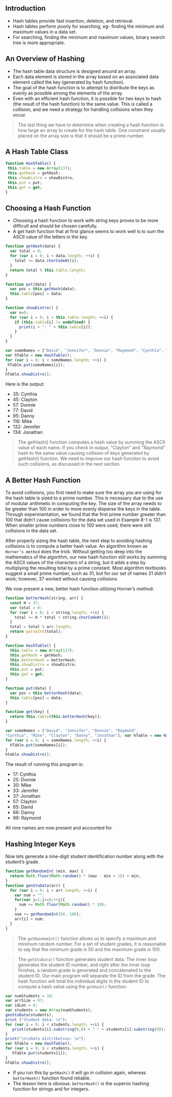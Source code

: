 ## Introduction

 * Hash tables provide fast insertion, deletion, and retrieval.
 * Hash tables perform poorly for searching, eg- finding the minimum and maximum values in a data set. 
 * For searching, finding the minimum and maximum values, binary search tree is more appropriate.

## An Overview of Hashing

 * The hash table data structure is designed around an array. 
 * Each data element is stored in the array based on an associated data element called the key (generated by hash function).
 * The goal of the hash function is to attempt to distribute the keys as evenly as possible among the elements of the array.
 * Even with an efficient hash function, it is possible for two keys to hash (the result of the hash function) to the same  value. This is   called a collision, and we need a strategy for handling collisions when they occur.

> The last thing we have to determine when creating a hash function is how large an array to create for the hash table. One constraint usually placed on the array size is that it should be a prime number.

## A Hash Table Class

```javascript
function HashTable() { 
 this.table = new Array(137); 
 this.getHash = getHash; 
 this.showDistro = showDistro;                 
 this.put = put;
 this.get = get;
}
```

## Choosing a Hash Function

 * Choosing a hash function to work with string keys proves to be more difficult and should be chosen carefully.
 * A get hash function that at first glance seems to work well is to sum the ASCII value of the letters in the key.
 
```javascript
function getHash(data) {
  var total = 0;
  for (var i = 0; i < data.length; ++i) {
    total += data.charCodeAt(i);
  }
  return total % this.table.length; 
}

function put(data) {
  var pos = this.getHash(data); 
  this.table[pos] = data;
}

function showDistro() {
  var n=0;
  for (var i = 0; i < this.table.length; ++i) {
    if (this.table[i] != undefined) {
      print(i + ": " + this.table[i]); 
    }
  } 
}

var someNames = ["David", "Jennifer", "Donnie", "Raymond", "Cynthia", "Mike", "Clayton", "Danny", "Jonathan"]; 
var hTable = new HashTable();
for (var i = 0; i < someNames.length; ++i) { 
 hTable.put(someNames[i]);
}
hTable.showDistro();

```
Here is the output:
   * 35: Cynthia
   * 45: Clayton
   * 57: Donnie
   * 77: David
   * 95: Danny
   * 116: Mike
   * 132: Jennifer
   * 134: Jonathan
    
>The getHash() function computes a hash value by summing the ASCII value of each name.
If you check in output, "Clayton" and "Raymond" hash to the same value causing collision of keys generated by getHash() function.
We need to improve our hash function to avoid such collisions, as discussed in the next section.

## A Better Hash Function

To avoid collisions, you first need to make sure the array you are using for the hash table is sized to a prime number. This is necessary due to the use of modular arithmetic in computing the key. The size of the array needs to be greater than 100 in order to more evenly disperse the keys in the table. Through experimentation, we found that the first prime number greater than 100 that didn’t cause collisions for the data set used in Example 8-1 is 137. When smaller prime numbers close to 100 were used, there were still collisions in the data set.

After properly sizing the hash table, the next step to avoiding hashing collisions is to compute a better hash value. An algorithm known as `Horner’s method` does the trick. Without getting too deep into the mathematics of the algorithm, our new hash function still works by summing the ASCII values of the characters of a string, but it adds a step by multiplying the resulting total by a prime constant. Most algorithm textbooks suggest a small prime number, such as 31, but for our set of names 31 didn’t work; however, 37 worked without causing collisions.

We now present a new, better hash function utilizing Horner’s method:

```javascript
function betterHash(string, arr) {
  const H = 37;
  var total = 0;
  for (var i = 0; i < string.length; ++i) {
    total += H * total + string.charCodeAt(i);
  }
  total = total % arr.length;
  return parseInt(total); 
}

function HashTable() { 
  this.table = new Array(137); 
  this.getHash = getHash; 
  this.betterHash = betterHash; 
  this.showDistro = showDistro; 
  this.put = put;
  this.get = get;
}

function put(data) {
  var pos = this.betterHash(data); 
  this.table[pos] = data;
}

function get(key) {
  return this.table[this.betterHash(key)];
}

var someNames = ["David", "Jennifer", "Donnie", "Raymond",
"Cynthia", "Mike", "Clayton", "Danny", "Jonathan"]; var hTable = new HashTable();
for (var i = 0; i < someNames.length; ++i) { 
  hTable.put(someNames[i]);
}
htable.showDistro();

```
The result of running this program is:
  * 17: Cynthia
  * 25: Donnie
  * 30: Mike
  * 33: Jennifer
  * 37: Jonathan
  * 57: Clayton
  * 65: David
  * 66: Danny
  * 99: Raymond
    
All nine names are now present and accounted for.

## Hashing Integer Keys
 Now lets generate a nine-digit student identification number along with the student’s grade.

```javascript
function getRandomInt (min, max) {
  return Math.floor(Math.random() * (max - min + 1)) + min;
}
function genStuData(arr) {
  for (var i = 0; i < arr.length; ++i) {
    var num = ""; 
    for(var j=1;j<=9;++j){
      num += Math.floor(Math.random() * 10);
    }
    num += getRandomInt(50, 100);
    arr[i] = num;
  }
}

```

>The `getRandomInt()` function allows us to specify a maximum and minimum random number. For a set of student grades, it is reasonable to say that the minimum grade is 50 and the maximum grade is 100.

>The `getStuData()` function generates student data. The inner loop generates the student ID number, and right after the inner loop finishes, a random grade is generated and concatenated to the student ID. Our main program will separate the ID from the grade. The hash function will total the individual digits in the student ID to compute a hash value using the `getHash()` function.

```javascript
var numStudents = 10; 
var arrSize = 97; 
var idLen = 9;
var students = new Array(numStudents); 
genStuData(students);
print ("Student data: \n");
for (var i = 0; i < students.length; ++i) {
   print(students[i].substring(0,8) + " " + students[i].substring(9));
}
print("\n\nData distribution: \n");
var hTable = new HashTable();
for (var i = 0; i < students.length; ++i) {
   hTable.put(students[i]);
}
hTable.showDistro();
```
* If you run this by `getHash()` it will go in collision again, whereas `betterHash()` function found reliable.
* The lesson here is obvious: `betterHash()` is the superior hashing function for strings and for integers.

